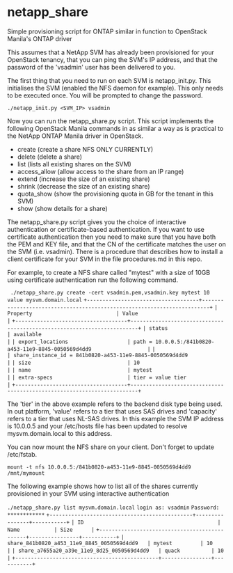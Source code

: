 # netapp_share
Simple provisioning script for ONTAP similar in function to OpenStack Manila's ONTAP driver

This assumes that a NetApp SVM has already been provisioned for your OpenStack tenancy, that you can ping the SVM's IP address, 
and that the password of the 'vsadmin' user has been delivered to you.

The first thing that you need to run on each SVM is netapp_init.py. This initialises the SVM (enabled the NFS daemon for example). 
This only needs to be executed once. You will be prompted to change the password.

`./netapp_init.py <SVM_IP> vsadmin`

Now you can run the netapp_share.py script. This script implements the following OpenStack Manila commands in as similar a way as 
is practical to the NetApp ONTAP Manila driver in OpenStack.
* create (create a share NFS ONLY CURRENTLY)
* delete (delete a share)
* list (lists all existing shares on the SVM)
* access_allow (allow access to the share from an IP range)
* extend (increase the size of an existing share)
* shrink (decrease the size of an existing share)
* quota_show (show the provisioning quota in GB for the tenant in this SVM)
* show (show details for a share)

The netapp_share.py script gives you the choice of interactive authentication or certificate-based authentication. If you want to 
use certificate authentication then you need to make sure that you have both the PEM and KEY file, and that the CN of the certificate
matches the user on the SVM (i.e. vsadmin). There is a procedure that describes how to install a client certificate for your SVM in the 
file procedures.md in this repo.

For example, to create a NFS share called "mytest" with a size of 10GB using certificate authentication run the following command.

` ./netapp_share.py create -cert vsadmin.pem,vsadmin.key mytest 10 value mysvm.domain.local`
`+------------------------------------+------------------------------------------------------------------------+`
`| Property                           | Value                                                                  |`
`+------------------------------------+------------------------------------------------------------------------+`
`| status                             | available                                                              |`
`| export_locations                   | path = 10.0.0.5:/841b0820-a453-11e9-8845-0050569d4dd9                  |`
`|                                    | share_instance_id = 841b0820-a453-11e9-8845-0050569d4dd9               |`
`| size                               | 10                                                                     |`
`| name                               | mytest                                                                 |`
`| extra-specs                        | tier = value tier                                                      |`
`+------------------------------------+------------------------------------------------------------------------+`

The 'tier' in the above example refers to the backend disk type being used. In out platform, 'value' refers to a tier that
uses SAS drives and 'capacity' refers to a tier that uses NL-SAS drives. In this example the SVM IP address is 10.0.0.5 and 
your /etc/hosts file has been updated to resolve mysvm.domain.local to this address.

You can now mount the NFS share on your client. Don't forget to update /etc/fstab.

`mount -t nfs 10.0.0.5:/841b0820-a453-11e9-8845-0050569d4dd9 /mnt/mymount`

The following example shows how to list all of the shares currently provisioned in your SVM using interactive authentication

`./netapp_share.py list mysvm.domain.local`
`login as: vsadmin`
`Password: ************`
`+----------------------------------------------+----------------+-----------+`
`| ID                                           | Name           | Size      |`
`+----------------------------------------------+----------------+-----------+`
`| share_841b0820_a453_11e9_8845_0050569d4dd9   | mytest         | 10        |`
`| share_a7655a20_a39e_11e9_8d25_0050569d4dd9   | quack          | 10        |`
`+----------------------------------------------+----------------+-----------+`



